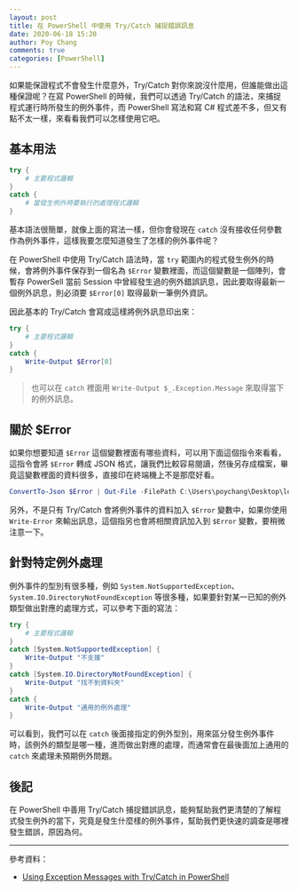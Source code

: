 ```yaml
---
layout: post
title: 在 PowerShell 中使用 Try/Catch 捕捉錯誤訊息
date: 2020-06-18 15:20
author: Poy Chang
comments: true
categories: [PowerShell]
---
```


如果能保證程式不會發生什麼意外，Try/Catch 對你來說沒什麼用，但誰能做出這種保證呢？在寫 PowerShell 的時候，我們可以透過 Try/Catch 的語法，來捕捉程式運行時所發生的例外事件，而 PowerShell 寫法和寫 C# 程式差不多，但又有點不太一樣，來看看我們可以怎樣使用它吧。

## 基本用法

```ps1
try {
    # 主要程式邏輯
}
catch {
    # 當發生例外時要執行的處理程式邏輯
}
```

基本語法很簡單，就像上面的寫法一樣，但你會發現在 `catch` 沒有接收任何參數作為例外事件，這樣我要怎麼知道發生了怎樣的例外事件呢？

在 PowerShell 中使用 Try/Catch 語法時，當 `try` 範圍內的程式發生例外的時候，會將例外事件保存到一個名為 `$Error` 變數裡面，而這個變數是一個陣列，會暫存 PowerSell 當前 Session 中曾經發生過的例外錯誤訊息，因此要取得最新一個例外訊息，則必須要 `$Error[0]` 取得最新一筆例外資訊。

因此基本的 Try/Catch 會寫成這樣將例外訊息印出來：

```ps1
try {
    # 主要程式邏輯
}
catch {
    Write-Output $Error[0]
}
```

>也可以在 `catch` 裡面用 `Write-Output $_.Exception.Message` 來取得當下的例外訊息。

## 關於 $Error

如果你想要知道 `$Error` 這個變數裡面有哪些資料，可以用下面這個指令來看看，這指令會將 `$Error` 轉成 JSON 格式，讓我們比較容易閱讀，然後另存成檔案，畢竟這變數裡面的資料很多，直接印在終端機上不是那麼好看。

```ps1
ConvertTo-Json $Error | Out-File -FilePath C:\Users\poychang\Desktop\log.json
```

另外，不是只有 Try/Catch 會將例外事件的資料加入 `$Error` 變數中，如果你使用 `Write-Error` 來輸出訊息，這個指另也會將相關資訊加入到 `$Error` 變數，要稍微注意一下。

## 針對特定例外處理

例外事件的型別有很多種，例如 `System.NotSupportedException`、`System.IO.DirectoryNotFoundException` 等很多種，如果要針對某一已知的例外類型做出對應的處理方式，可以參考下面的寫法：

```ps1
try {
    # 主要程式邏輯
}
catch [System.NotSupportedException] {
    Write-Output "不支援"
}
catch [System.IO.DirectoryNotFoundException] {
    Write-Output "找不到資料夾"
}
catch {
    Write-Output "通用的例外處理"
}
```

可以看到，我們可以在 `catch` 後面接指定的例外型別，用來區分發生例外事件時，該例外的類型是哪一種，進而做出對應的處理，而通常會在最後面加上通用的 `catch` 來處理未預期例外問題。

## 後記

在 PowerShell 中善用 Try/Catch 捕捉錯誤訊息，能夠幫助我們更清楚的了解程式發生例外的當下，究竟是發生什麼樣的例外事件，幫助我們更快速的調查是哪裡發生錯誤，原因為何。

----------

參考資料：

* [Using Exception Messages with Try/Catch in PowerShell](https://jeffbrown.tech/using-exception-messages-with-try-catch-in-powershell/)
